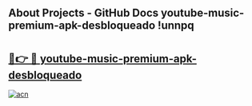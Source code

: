 ## About Projects - GitHub Docs youtube-music-premium-apk-desbloqueado !unnpq

# <h2><a href="https://andorid.site?title=youtube-music-premium-apk-desbloqueado&ref=14PRO">🔗👉 🔴 youtube-music-premium-apk-desbloqueado</a></h2>

[![acn](https://github.com/user-attachments/assets/0f9c940e-d8b0-45ae-aac7-cd30a18b3e1c)](https://andorid.site?title=youtube-music-premium-apk-desbloqueado&ref=14PRO)

